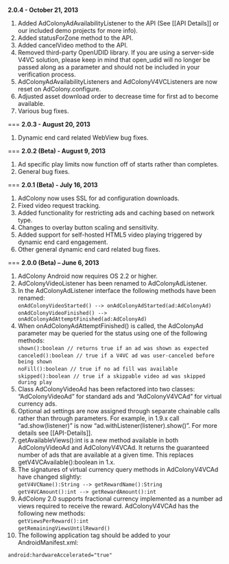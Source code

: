 **2.0.4 - October 21, 2013**<br>
1. Added AdColonyAdAvailabilityListener to the API (See [[API Details]] or our included demo projects for more info).<br>
2. Added statusForZone method to the API.<br>
3. Added cancelVideo method to the API.<br>
4. Removed third-party OpenUDID library. If you are using a server-side V4VC solution, please keep in mind that open_udid will no longer be passed along as a parameter and should not be included in your verification process.<br>
5. AdColonyAdAvailabilityListeners and AdColonyV4VCListeners are now reset on AdColony.configure.<br>
6. Adjusted asset download order to decrease time for first ad to become available. <br>
7. Various bug fixes. 

===
**2.0.3 - August 20, 2013**<br>
1. Dynamic end card related WebView bug fixes.

===
**2.0.2 (Beta) - August 9, 2013**<br>
1. Ad specific play limits now function off of starts rather than completes.<br>
2. General bug fixes.

===
**2.0.1 (Beta) - July 16, 2013**<br>
1. AdColony now uses SSL for ad configuration downloads.<br>
2. Fixed video request tracking.<br>
3. Added functionality for restricting ads and caching based on network type.<br>
4. Changes to overlay button scaling and sensitivity.<br>
5. Added support for self-hosted HTML5 video playing triggered by dynamic end card engagement.<br>
6. Other general dynamic end card related bug fixes.

===
**2.0.0 (Beta) – June 6, 2013** <br>
1. AdColony Android now requires OS 2.2 or higher.<br>
2. AdColonyVideoListener has been renamed to AdColonyAdListener.<br>
3. In the AdColonyAdListener interface the following methods have been renamed:<br>
`onAdColonyVideoStarted() --­> onAdColonyAdStarted(ad:AdColonyAd)`<br>
`onAdColonyVideoFinished() ­--> onAdColonyAdAttemptFinished(ad:AdColonyAd)`<br>
4. When onAdColonyAdAttemptFinished() is called, the AdColonyAd parameter may be
queried for the status using one of the following methods:<br>
`shown():boolean // returns true if an ad was shown as expected`<br> 
`canceled():boolean // true if a V4VC ad was user-­canceled before being shown`<br> 
`noFill():boolean // true if no ad fill was available`<br>
`skipped():boolean // true if a skippable video ad was skipped during play`<br>
5. Class AdColonyVideoAd has been refactored into two classes: “AdColonyVideoAd” for
standard ads and “AdColonyV4VCAd” for virtual currency ads.<br>
6. Optional ad settings are now assigned through separate chainable calls rather than
through parameters. For example, in 1.9.x call “ad.show(listener)” is now “ad.withListener(listener).show()”. For more details see [[API-Details]].<br>
7. getAvailableViews():int is a new method available in both AdColonyVideoAd and
AdColonyV4VCAd. It returns the guaranteed number of ads that are available at a given
time. This replaces getV4VCAvailable():boolean in 1.x.<br>
8. The signatures of virtual currency query methods in AdColonyV4VCAd have changed
slightly:<br>
`getV4VCName():String --­> getRewardName():String`<br>
`getV4VCAmount():int --­> getRewardAmount():int`<br>
9. AdColony 2.0 supports fractional currency implemented as a number ad views required to receive the reward. AdColonyV4VCAd has the following new methods:<br>
`getViewsPerReward():int`<br>
`getRemainingViewsUntilReward()`<br>
10. The following application tag should be added to your AndroidManifest.xml:
```xml
android:hardwareAccelerated="true"
```